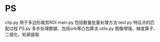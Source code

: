 # PS 
clip.py 用于多边形裁剪ROI
main.py 包括数量批量处理方法
test.py 特征点的匹配过程
PS.py 多步处理数据、包括orb等凸包算法
utils.py 图像增强、梯度算子、二值化、轮廓提取
